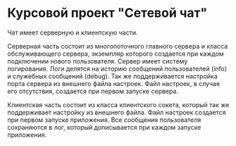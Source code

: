 # Курсовой проект "Сетевой чат"

Чат имеет серверную и клиентскую части.

Серверная часть состоит из многопоточного главного сервера и класса
обслуживающего сервера, экземпляр которого создается при каждом
подключении нового пользователя. Сервер имеет систему логирования.
Логи делятся на историю сообщений пользователей (info) и служебных
сообщений (debug). Так же поддерживается настройка порта сервера
из внешнего файла настроек. Файл настроек, в случае его отсутствия,
создается при первом запуске сервера.

Клиентская часть состоит из класса клиентского сокета, который так
же поддерживает настройку из внешнего файла. Файл настроек создается
при первом запуске приложения. Все сообщения пользователя сохраняются
в лог, который дописывается при каждом запуске приложения.

